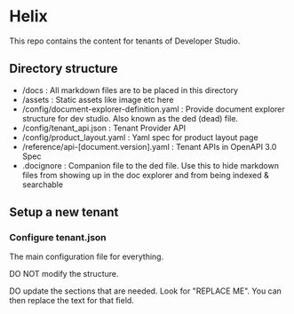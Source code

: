 # Helix

This repo contains the content for tenants of Developer Studio.


## Directory structure

- /docs : All markdown files are to be placed in this directory
- /assets :  Static assets like image etc here
- /config/document-explorer-definition.yaml : Provide document explorer structure for dev studio.  Also known as the ded (dead) file.
- /config/tenant_api.json : Tenant Provider API 
- /config/product_layout.yaml : Yaml spec for product layout page
- /reference/api-[document.version].yaml : Tenant APIs in OpenAPI 3.0 Spec
- .docignore : Companion file to the ded file.  Use this to hide markdown files from showing up in the doc explorer and from being indexed & searchable

## Setup a new tenant

### Configure tenant.json

The main configuration file for everything.

DO NOT modify the structure.

DO update the sections that are needed.  Look for "REPLACE ME".  You can then replace the text for that field.
